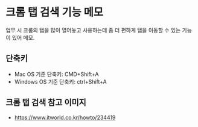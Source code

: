 # 크롬 탭 검색 기능 메모
업무 시 크롬의 탭을 많이 열어놓고 사용하는데 좀 더 편하게 탭을 이동할 수 있는 기능이 있어 메모.

## 단축키
- Mac OS 기준 단축키: CMD+Shift+A
- Windows OS 기준 단축키: ctrl+Shift+A

## 크롬 탭 검색 참고 이미지
- https://www.itworld.co.kr/howto/234419
